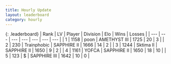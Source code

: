 ```yaml
---
title: Hourly Update
layout: leaderboard
category: hourly
---
```


{: .leaderboard}
| Rank | LV | Player | Division | Elo | Wins | Losses |
| --- | --- | --- | --- | --- | --- | --- |
| <span data-change="0">1</span> | 1158 | <span title="ID: 540690">poon</span> | AMETHYST III | <span data-change="21">1725</span> | <span data-change="5">20</span> | <span data-change="2">3</span> |
| <span data-change="0">2</span> | 230 | <span title="ID: 744981">Trainphobic</span> | SAPPHIRE II | <span data-change="0">1666</span> | <span data-change="0">14</span> | <span data-change="0">2</span> |
| <span data-change="0">3</span> | 1244 | <span title="ID: 402846">Sktima II</span> | SAPPHIRE II | <span data-change="0">1650</span> | <span data-change="0">9</span> | <span data-change="0">2</span> |
| <span data-change="0">4</span> | 1161 | <span title="ID: 650820">YOFCA</span> | SAPPHIRE II | <span data-change="0">1650</span> | <span data-change="0">18</span> | <span data-change="0">10</span> |
| <span data-change="13">5</span> | 123 | <span title="ID: 666286">$</span> | SAPPHIRE III | <span data-change="91">1642</span> | <span data-change="6">10</span> | <span data-change="0">0</span> |